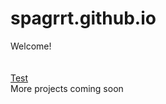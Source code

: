 # spagrrt.github.io
Welcome! <br><br><br>
[Test](https://spagrrt.github.io/main.html) <br>
More projects coming soon
